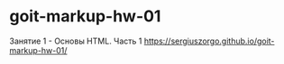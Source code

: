 # goit-markup-hw-01
Занятие 1 - Основы HTML. Часть 1
https://sergiuszorgo.github.io/goit-markup-hw-01/
